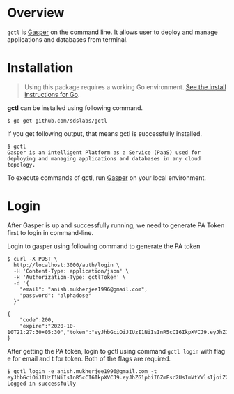 # Overview

```gctl``` is [Gasper](https://gasper-docs.netlify.app/) on the command line. It allows user to deploy and manage applications and databases from terminal.

# Installation

> Using this package requires a working Go environment. [See the install instructions for Go](https://golang.org/doc/install).

**gctl** can be installed using following command.

``` $ go get github.com/sdslabs/gctl ```

If you get following output, that means gctl is successfully installed.
```
$ gctl
Gasper is an intelligent Platform as a Service (PaaS) used for deploying and managing applications and databases in any cloud topology.
```

To execute commands of gctl, run [Gasper](https://gasper-docs.netlify.app/) on your local environment.

# Login

After Gasper is up and successfully running, we need to generate PA Token first to login in command-line.

Login to gasper using following command to generate the PA token

```
$ curl -X POST \
  http://localhost:3000/auth/login \
  -H 'Content-Type: application/json' \
  -H 'Authorization-Type: gctlToken' \
  -d '{
    "email": "anish.mukherjee1996@gmail.com",
    "password": "alphadose"
  }'

{
    "code":200,
    "expire":"2020-10-10T21:27:30+05:30","token":"eyJhbGciOiJIUzI1NiIsInR5cCI6IkpXVCJ9.eyJhZG1pbiI6ZmFsc2UsImVtYWlsIjoiZ21haGFrMUBnbWFpbC5jb20iLCJleHAiOjE2MDIzNTE4MTAsImdjdGxfdXVpZCI6IiIsIm9yaWdfaWF0IjoxNjAyMzQ4MjEwLCJ1c2VybmFtZSI6Im1haGFrIn0.bImaUw9p8K_2QMpMqCAyHQHzX2aukDaRpXTDXmAkAoc"
}
```

After getting the PA token, login to gctl using command ```gctl login``` with flag e for email and t for token. Both of the flags are required.

```
$ gctl login -e anish.mukherjee1996@gmail.com -t eyJhbGciOiJIUzI1NiIsInR5cCI6IkpXVCJ9.eyJhZG1pbiI6ZmFsc2UsImVtYWlsIjoiZ21haGFrMUBnbWFpbC5jb20iLCJleHAiOjE2MDIzNTE4MTAsImdjdGxfdXVpZCI6IiIsIm9yaWdfaWF0IjoxNjAyMzQ4MjEwLCJ1c2VybmFtZSI6Im1haGFrIn0.bImaUw9p8K_2QMpMqCAyHQHzX2aukDaRpXTDXmAkAoc
Logged in successfully
```
